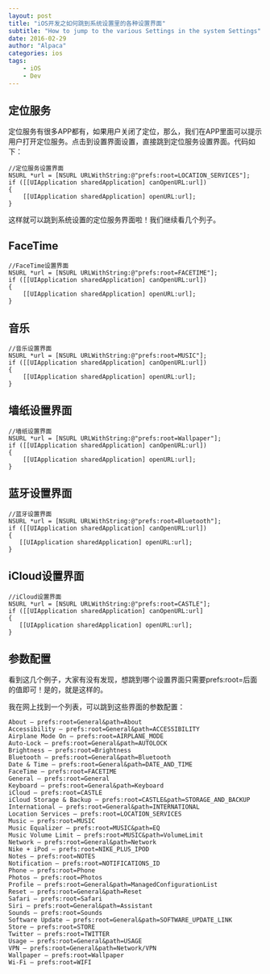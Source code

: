 ```yaml
---
layout: post
title: "iOS开发之如何跳到系统设置里的各种设置界面"
subtitle: "How to jump to the various Settings in the system Settings"
date: 2016-02-29 
author: "Alpaca"
categories: ios
tags:
    - iOS
    - Dev
---
```

## 定位服务

定位服务有很多APP都有，如果用户关闭了定位，那么，我们在APP里面可以提示用户打开定位服务。点击到设置界面设置，直接跳到定位服务设置界面。代码如下：

    //定位服务设置界面
    NSURL *url = [NSURL URLWithString:@"prefs:root=LOCATION_SERVICES"];
    if ([[UIApplication sharedApplication] canOpenURL:url])
    {
        [[UIApplication sharedApplication] openURL:url];
    }


这样就可以跳到系统设置的定位服务界面啦！我们继续看几个列子。

## FaceTime

    //FaceTime设置界面
    NSURL *url = [NSURL URLWithString:@"prefs:root=FACETIME"];
    if ([[UIApplication sharedApplication] canOpenURL:url])
    {
        [[UIApplication sharedApplication] openURL:url];
    }


## 音乐

    //音乐设置界面
    NSURL *url = [NSURL URLWithString:@"prefs:root=MUSIC"];
    if ([[UIApplication sharedApplication] canOpenURL:url])
    {
        [[UIApplication sharedApplication] openURL:url];
    }


## 墙纸设置界面

    //墙纸设置界面
    NSURL *url = [NSURL URLWithString:@"prefs:root=Wallpaper"];
    if ([[UIApplication sharedApplication] canOpenURL:url])
    {
        [[UIApplication sharedApplication] openURL:url];
    }


## 蓝牙设置界面

    //蓝牙设置界面
    NSURL *url = [NSURL URLWithString:@"prefs:root=Bluetooth"];
    if ([[UIApplication sharedApplication] canOpenURL:url])
    {
       [[UIApplication sharedApplication] openURL:url];
    }


## iCloud设置界面

    //iCloud设置界面
    NSURL *url = [NSURL URLWithString:@"prefs:root=CASTLE"];
    if ([[UIApplication sharedApplication] canOpenURL:url]
    {
       [[UIApplication sharedApplication] openURL:url];
    }


## 参数配置

看到这几个例子，大家有没有发现，想跳到哪个设置界面只需要prefs:root=后面的值即可！是的，就是这样的。

我在网上找到一个列表，可以跳到这些界面的参数配置：

    About — prefs:root=General&path=About
    Accessibility — prefs:root=General&path=ACCESSIBILITY
    Airplane Mode On — prefs:root=AIRPLANE_MODE
    Auto-Lock — prefs:root=General&path=AUTOLOCK
    Brightness — prefs:root=Brightness
    Bluetooth — prefs:root=General&path=Bluetooth
    Date & Time — prefs:root=General&path=DATE_AND_TIME
    FaceTime — prefs:root=FACETIME
    General — prefs:root=General
    Keyboard — prefs:root=General&path=Keyboard
    iCloud — prefs:root=CASTLE
    iCloud Storage & Backup — prefs:root=CASTLE&path=STORAGE_AND_BACKUP
    International — prefs:root=General&path=INTERNATIONAL
    Location Services — prefs:root=LOCATION_SERVICES
    Music — prefs:root=MUSIC
    Music Equalizer — prefs:root=MUSIC&path=EQ
    Music Volume Limit — prefs:root=MUSIC&path=VolumeLimit
    Network — prefs:root=General&path=Network
    Nike + iPod — prefs:root=NIKE_PLUS_IPOD
    Notes — prefs:root=NOTES
    Notification — prefs:root=NOTIFICATIONS_ID
    Phone — prefs:root=Phone
    Photos — prefs:root=Photos
    Profile — prefs:root=General&path=ManagedConfigurationList
    Reset — prefs:root=General&path=Reset
    Safari — prefs:root=Safari
    Siri — prefs:root=General&path=Assistant
    Sounds — prefs:root=Sounds
    Software Update — prefs:root=General&path=SOFTWARE_UPDATE_LINK
    Store — prefs:root=STORE
    Twitter — prefs:root=TWITTER
    Usage — prefs:root=General&path=USAGE
    VPN — prefs:root=General&path=Network/VPN
    Wallpaper — prefs:root=Wallpaper
    Wi-Fi — prefs:root=WIFI

